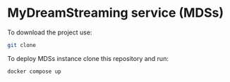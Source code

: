 # MyDreamStreaming service (MDSs)
To download the project use:
```sh
git clone 
```

To deploy MDSs instance clone this repository and run:
```sh
docker compose up
```
